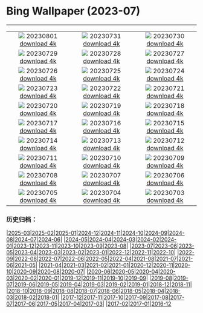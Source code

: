 # Bing Wallpaper (2023-07)
**************
| | | |
|:-:|:-:|:-:|
| ![](https://www.bing.com/th?id=OHR.Corse_FR-FR1073041933_1920x1080.jpg) 20230801 [download 4k](https://www.bing.com/th?id=OHR.Corse_FR-FR1073041933_UHD.jpg) | ![](https://www.bing.com/th?id=OHR.RockHouse_FR-FR0741762840_1920x1080.jpg) 20230731 [download 4k](https://www.bing.com/th?id=OHR.RockHouse_FR-FR0741762840_UHD.jpg) | ![](https://www.bing.com/th?id=OHR.PalouseHills_FR-FR4301002543_1920x1080.jpg) 20230730 [download 4k](https://www.bing.com/th?id=OHR.PalouseHills_FR-FR4301002543_UHD.jpg) |
| ![](https://www.bing.com/th?id=OHR.TigerIndia_FR-FR3985203091_1920x1080.jpg) 20230729 [download 4k](https://www.bing.com/th?id=OHR.TigerIndia_FR-FR3985203091_UHD.jpg) | ![](https://www.bing.com/th?id=OHR.SanBlasIslands_FR-FR9472873126_1920x1080.jpg) 20230728 [download 4k](https://www.bing.com/th?id=OHR.SanBlasIslands_FR-FR9472873126_UHD.jpg) | ![](https://www.bing.com/th?id=OHR.ParisLouvre_FR-FR5432483778_1920x1080.jpg) 20230727 [download 4k](https://www.bing.com/th?id=OHR.ParisLouvre_FR-FR5432483778_UHD.jpg) |
| ![](https://www.bing.com/th?id=OHR.MangrovePark_FR-FR4639124985_1920x1080.jpg) 20230726 [download 4k](https://www.bing.com/th?id=OHR.MangrovePark_FR-FR4639124985_UHD.jpg) | ![](https://www.bing.com/th?id=OHR.LasLagunas_FR-FR3669539536_1920x1080.jpg) 20230725 [download 4k](https://www.bing.com/th?id=OHR.LasLagunas_FR-FR3669539536_UHD.jpg) | ![](https://www.bing.com/th?id=OHR.ZebraCousins_FR-FR2999033632_1920x1080.jpg) 20230724 [download 4k](https://www.bing.com/th?id=OHR.ZebraCousins_FR-FR2999033632_UHD.jpg) |
| ![](https://www.bing.com/th?id=OHR.TeaEstate_FR-FR1261818275_1920x1080.jpg) 20230723 [download 4k](https://www.bing.com/th?id=OHR.TeaEstate_FR-FR1261818275_UHD.jpg) | ![](https://www.bing.com/th?id=OHR.HammockDay_FR-FR0846527389_1920x1080.jpg) 20230722 [download 4k](https://www.bing.com/th?id=OHR.HammockDay_FR-FR0846527389_UHD.jpg) | ![](https://www.bing.com/th?id=OHR.BridgeNorway_FR-FR0244724672_1920x1080.jpg) 20230721 [download 4k](https://www.bing.com/th?id=OHR.BridgeNorway_FR-FR0244724672_UHD.jpg) |
| ![](https://www.bing.com/th?id=OHR.MoonDayArtemis_FR-FR9915827128_1920x1080.jpg) 20230720 [download 4k](https://www.bing.com/th?id=OHR.MoonDayArtemis_FR-FR9915827128_UHD.jpg) | ![](https://www.bing.com/th?id=OHR.CrescentLake_FR-FR9533506329_1920x1080.jpg) 20230719 [download 4k](https://www.bing.com/th?id=OHR.CrescentLake_FR-FR9533506329_UHD.jpg) | ![](https://www.bing.com/th?id=OHR.BucerosBicornis_FR-FR2890975203_1920x1080.jpg) 20230718 [download 4k](https://www.bing.com/th?id=OHR.BucerosBicornis_FR-FR2890975203_UHD.jpg) |
| ![](https://www.bing.com/th?id=OHR.CavanCastle_FR-FR1987421651_1920x1080.jpg) 20230717 [download 4k](https://www.bing.com/th?id=OHR.CavanCastle_FR-FR1987421651_UHD.jpg) | ![](https://www.bing.com/th?id=OHR.BearHoleBrook_FR-FR1214130795_1920x1080.jpg) 20230716 [download 4k](https://www.bing.com/th?id=OHR.BearHoleBrook_FR-FR1214130795_UHD.jpg) | ![](https://www.bing.com/th?id=OHR.AvignonPope_FR-FR9286778521_1920x1080.jpg) 20230715 [download 4k](https://www.bing.com/th?id=OHR.AvignonPope_FR-FR9286778521_UHD.jpg) |
| ![](https://www.bing.com/th?id=OHR.BastilleDay_FR-FR9015357595_1920x1080.jpg) 20230714 [download 4k](https://www.bing.com/th?id=OHR.BastilleDay_FR-FR9015357595_UHD.jpg) | ![](https://www.bing.com/th?id=OHR.ZhangyeGeopark_FR-FR4605249470_1920x1080.jpg) 20230713 [download 4k](https://www.bing.com/th?id=OHR.ZhangyeGeopark_FR-FR4605249470_UHD.jpg) | ![](https://www.bing.com/th?id=OHR.NakupendaBeach_FR-FR4192491040_1920x1080.jpg) 20230712 [download 4k](https://www.bing.com/th?id=OHR.NakupendaBeach_FR-FR4192491040_UHD.jpg) |
| ![](https://www.bing.com/th?id=OHR.WorldPopDay_FR-FR3886647732_1920x1080.jpg) 20230711 [download 4k](https://www.bing.com/th?id=OHR.WorldPopDay_FR-FR3886647732_UHD.jpg) | ![](https://www.bing.com/th?id=OHR.SomersetLavender_FR-FR5291650955_1920x1080.jpg) 20230710 [download 4k](https://www.bing.com/th?id=OHR.SomersetLavender_FR-FR5291650955_UHD.jpg) | ![](https://www.bing.com/th?id=OHR.MoselleRiver_FR-FR3280555983_1920x1080.jpg) 20230709 [download 4k](https://www.bing.com/th?id=OHR.MoselleRiver_FR-FR3280555983_UHD.jpg) |
| ![](https://www.bing.com/th?id=OHR.Holidays_FR-FR3009549793_1920x1080.jpg) 20230708 [download 4k](https://www.bing.com/th?id=OHR.Holidays_FR-FR3009549793_UHD.jpg) | ![](https://www.bing.com/th?id=OHR.CocoaPods_FR-FR2382052379_1920x1080.jpg) 20230707 [download 4k](https://www.bing.com/th?id=OHR.CocoaPods_FR-FR2382052379_UHD.jpg) | ![](https://www.bing.com/th?id=OHR.KissingPenguins_FR-FR5209643436_1920x1080.jpg) 20230706 [download 4k](https://www.bing.com/th?id=OHR.KissingPenguins_FR-FR5209643436_UHD.jpg) |
| ![](https://www.bing.com/th?id=OHR.CorfuBeach_FR-FR0913715646_1920x1080.jpg) 20230705 [download 4k](https://www.bing.com/th?id=OHR.CorfuBeach_FR-FR0913715646_UHD.jpg) | ![](https://www.bing.com/th?id=OHR.CooperChapel_FR-FR0470140705_1920x1080.jpg) 20230704 [download 4k](https://www.bing.com/th?id=OHR.CooperChapel_FR-FR0470140705_UHD.jpg) | ![](https://www.bing.com/th?id=OHR.CoyoteBanff_FR-FR9574974199_1920x1080.jpg) 20230703 [download 4k](https://www.bing.com/th?id=OHR.CoyoteBanff_FR-FR9574974199_UHD.jpg) |

### 历史归档：

|[2025-03](/../2025-03/2025-03.md)|[2025-02](/../2025-02/2025-02.md)|[2025-01](/../2025-01/2025-01.md)|[2024-12](/../2024-12/2024-12.md)|[2024-11](/../2024-11/2024-11.md)|[2024-10](/../2024-10/2024-10.md)|[2024-09](/../2024-09/2024-09.md)|[2024-08](/../2024-08/2024-08.md)|[2024-07](/../2024-07/2024-07.md)|[2024-06](/../2024-06/2024-06.md)|
|[2024-05](/../2024-05/2024-05.md)|[2024-04](/../2024-04/2024-04.md)|[2024-03](/../2024-03/2024-03.md)|[2024-02](/../2024-02/2024-02.md)|[2024-01](/../2024-01/2024-01.md)|[2023-12](/../2023-12/2023-12.md)|[2023-11](/../2023-11/2023-11.md)|[2023-10](/../2023-10/2023-10.md)|[2023-09](/../2023-09/2023-09.md)|[2023-08](/../2023-08/2023-08.md)|
|[2023-07](/2023-07.md)|[2023-06](/../2023-06/2023-06.md)|[2023-05](/../2023-05/2023-05.md)|[2023-04](/../2023-04/2023-04.md)|[2023-03](/../2023-03/2023-03.md)|[2023-02](/../2023-02/2023-02.md)|[2023-01](/../2023-01/2023-01.md)|[2022-12](/../2022-12/2022-12.md)|[2022-11](/../2022-11/2022-11.md)|[2022-10](/../2022-10/2022-10.md)|
|[2022-09](/../2022-09/2022-09.md)|[2022-08](/../2022-08/2022-08.md)|[2022-07](/../2022-07/2022-07.md)|[2022-06](/../2022-06/2022-06.md)|[2022-05](/../2022-05/2022-05.md)|[2022-04](/../2022-04/2022-04.md)|[2021-08](/../2021-08/2021-08.md)|[2021-07](/../2021-07/2021-07.md)|[2021-06](/../2021-06/2021-06.md)|[2021-05](/../2021-05/2021-05.md)|
|[2021-04](/../2021-04/2021-04.md)|[2021-03](/../2021-03/2021-03.md)|[2021-02](/../2021-02/2021-02.md)|[2021-01](/../2021-01/2021-01.md)|[2020-12](/../2020-12/2020-12.md)|[2020-11](/../2020-11/2020-11.md)|[2020-10](/../2020-10/2020-10.md)|[2020-09](/../2020-09/2020-09.md)|[2020-08](/../2020-08/2020-08.md)|[2020-07](/../2020-07/2020-07.md)|
|[2020-06](/../2020-06/2020-06.md)|[2020-05](/../2020-05/2020-05.md)|[2020-04](/../2020-04/2020-04.md)|[2020-03](/../2020-03/2020-03.md)|[2020-02](/../2020-02/2020-02.md)|[2020-01](/../2020-01/2020-01.md)|[2019-12](/../2019-12/2019-12.md)|[2019-11](/../2019-11/2019-11.md)|[2019-10](/../2019-10/2019-10.md)|[2019-09](/../2019-09/2019-09.md)|
|[2019-08](/../2019-08/2019-08.md)|[2019-07](/../2019-07/2019-07.md)|[2019-06](/../2019-06/2019-06.md)|[2019-05](/../2019-05/2019-05.md)|[2019-04](/../2019-04/2019-04.md)|[2019-03](/../2019-03/2019-03.md)|[2019-02](/../2019-02/2019-02.md)|[2019-01](/../2019-01/2019-01.md)|[2018-12](/../2018-12/2018-12.md)|[2018-11](/../2018-11/2018-11.md)|
|[2018-10](/../2018-10/2018-10.md)|[2018-09](/../2018-09/2018-09.md)|[2018-08](/../2018-08/2018-08.md)|[2018-07](/../2018-07/2018-07.md)|[2018-06](/../2018-06/2018-06.md)|[2018-05](/../2018-05/2018-05.md)|[2018-04](/../2018-04/2018-04.md)|[2018-03](/../2018-03/2018-03.md)|[2018-02](/../2018-02/2018-02.md)|[2018-01](/../2018-01/2018-01.md)|
|[2017-12](/../2017-12/2017-12.md)|[2017-11](/../2017-11/2017-11.md)|[2017-10](/../2017-10/2017-10.md)|[2017-09](/../2017-09/2017-09.md)|[2017-08](/../2017-08/2017-08.md)|[2017-07](/../2017-07/2017-07.md)|[2017-06](/../2017-06/2017-06.md)|[2017-05](/../2017-05/2017-05.md)|[2017-04](/../2017-04/2017-04.md)|[2017-03](/../2017-03/2017-03.md)|
|[2017-02](/../2017-02/2017-02.md)|[2017-01](/../2017-01/2017-01.md)|[2016-12](/../2016-12/2016-12.md)